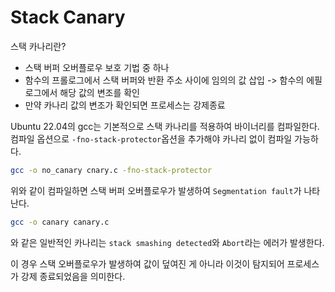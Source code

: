 # Stack Canary

스택 카나리란?
- 스택 버퍼 오버플로우 보호 기법 중 하나
- 함수의 프롤로그에서 스택 버퍼와 반환 주소 사이에 임의의 값 삽입 -> 함수의 에필로그에서 해당 값의 변조를 확인
- 만약 카나리 값의 변조가 확인되면 프로세스는 강제종료

Ubuntu 22.04의 gcc는 기본적으로 스택 카나리를 적용하여 바이너리를 컴파일한다. 컴파일 옵션으로 `-fno-stack-protector`옵션을 추가해야 카나리 없이 컴파일 가능하다.

```bash
gcc -o no_canary cnary.c -fno-stack-protector
```

위와 같이 컴파일하면 스택 버퍼 오버플로우가 발생하여 `Segmentation fault`가 나타난다.

```bash
gcc -o canary canary.c
```

와 같은 일반적인 카나리는 `stack smashing detected`와 `Abort`라는 에러가 발생한다.

이 경우 스택 오버플로우가 발생하여 값이 덮여진 게 아니라 이것이 탐지되어 프로세스가 강제 종료되었음을 의미한다.


